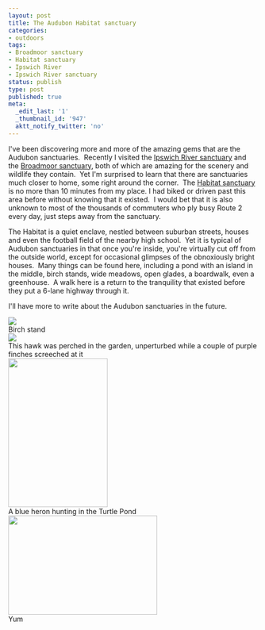 ```yaml
---
layout: post
title: The Audubon Habitat sanctuary
categories:
- outdoors
tags:
- Broadmoor sanctuary
- Habitat sanctuary
- Ipswich River
- Ipswich River sanctuary
status: publish
type: post
published: true
meta:
  _edit_last: '1'
  _thumbnail_id: '947'
  aktt_notify_twitter: 'no'
---
```

I've been discovering more and more of the amazing gems that are the Audubon sanctuaries.  Recently I visited the <a href="http://www.massaudubon.org/Nature_Connection/Sanctuaries/Ipswich_River/index.php">Ipswich River sanctuary</a> and the <a href="http://www.massaudubon.org/Nature_Connection/Sanctuaries/Broadmoor/index.php">Broadmoor sanctuary</a>, both of which are amazing for the scenery and wildlife they contain.  Yet I'm surprised to learn that there are sanctuaries much closer to home, some right around the corner.  The <a href="http://www.massaudubon.org/Nature_Connection/Sanctuaries/Habitat/index.php">Habitat sanctuary</a> is no more than 10 minutes from my place. I had biked or driven past this area before without knowing that it existed.  I would bet that it is also unknown to most of the thousands of commuters who ply busy Route 2 every day, just steps away from the sanctuary.

The Habitat is a quiet enclave, nestled between suburban streets, houses and even the football field of the nearby high school.  Yet it is typical of Audubon sanctuaries in that once you're inside, you're virtually cut off from the outside world, except for occasional glimpses of the obnoxiously bright houses.  Many things can be found here, including a pond with an island in the middle, birch stands, wide meadows, open glades, a boardwalk, even a greenhouse.  A walk here is a return to the tranquility that existed before they put a 6-lane highway through it.

I'll have more to write about the Audubon sanctuaries in the future.

<img src="http://www.yentran.org/blog/wp-content/uploads/2011/06/DSC_0506.jpg" />
<figcaption>Birch stand</figcaption>

<img src="http://www.yentran.org/blog/wp-content/uploads/2011/06/DSC_0451.jpg" />
<figcaption>This hawk was perched in the garden, unperturbed while a couple of purple finches screeched at it</figcaption>

<img src="http://www.yentran.org/blog/wp-content/uploads/2011/06/DSC_0471-200x300.jpg" width="200" height="300" />
<figcaption>A blue heron hunting in the Turtle Pond</figcaption>

<img src="http://www.yentran.org/blog/wp-content/uploads/2011/06/DSC_0488-300x200.jpg" width="300" height="200" />
<figcaption>Yum</figcaption>

